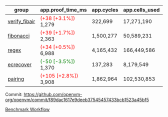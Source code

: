 | group | app.proof_time_ms | app.cycles | app.cells_used | leaf.proof_time_ms | leaf.cycles | leaf.cells_used |
| -- | -- | -- | -- | -- | -- | -- |
| [verify_fibair](https://github.com/openvm-org/openvm/blob/benchmark-results/benchmarks-pr/1872/verify_fibair-f89dac1617e9deeb37545457433bcb1523a45bf5.md) |<span style='color: red'>(+38 [+3.1%])</span> 1,279 |  322,699 |  17,271,190 |- | - | - |
| [fibonacci](https://github.com/openvm-org/openvm/blob/benchmark-results/benchmarks-pr/1872/fibonacci-f89dac1617e9deeb37545457433bcb1523a45bf5.md) |<span style='color: red'>(+39 [+1.7%])</span> 2,363 |  1,500,277 |  50,589,231 |- | - | - |
| [regex](https://github.com/openvm-org/openvm/blob/benchmark-results/benchmarks-pr/1872/regex-f89dac1617e9deeb37545457433bcb1523a45bf5.md) |<span style='color: red'>(+34 [+0.5%])</span> 6,988 |  4,165,432 |  166,449,586 |- | - | - |
| [ecrecover](https://github.com/openvm-org/openvm/blob/benchmark-results/benchmarks-pr/1872/ecrecover-f89dac1617e9deeb37545457433bcb1523a45bf5.md) |<span style='color: green'>(-50 [-3.5%])</span> 1,370 |  137,283 |  8,179,549 |- | - | - |
| [pairing](https://github.com/openvm-org/openvm/blob/benchmark-results/benchmarks-pr/1872/pairing-f89dac1617e9deeb37545457433bcb1523a45bf5.md) |<span style='color: red'>(+105 [+2.8%])</span> 3,908 |  1,862,964 |  102,530,853 |- | - | - |


Commit: https://github.com/openvm-org/openvm/commit/f89dac1617e9deeb37545457433bcb1523a45bf5

[Benchmark Workflow](https://github.com/openvm-org/openvm/actions/runs/16324769317)

